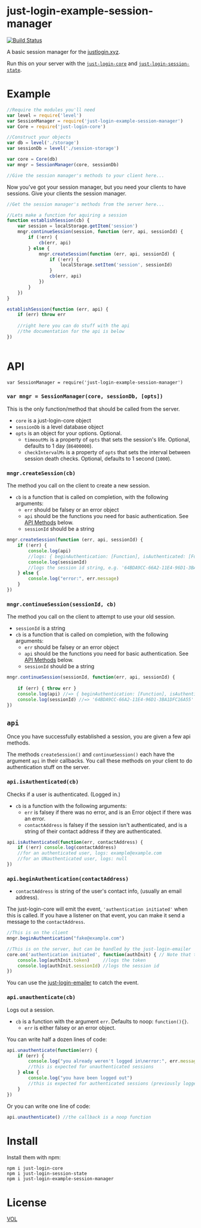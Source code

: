 just-login-example-session-manager
=====================

[![Build Status](https://travis-ci.org/coding-in-the-wild/just-login-example-session-manager.svg)](https://travis-ci.org/coding-in-the-wild/just-login-example-session-manager)

A basic session manager for the [justlogin.xyz](http://github.com/coding-in-the-wild/justlogin.xyz).

Run this on your server with the [`just-login-core`](http://github.com/coding-in-the-wild/just-login-core) and  [`just-login-session-state`](http://github.com/coding-in-the-wild/just-login-session-state).

# Example

```js
//Require the modules you'll need
var level = require('level')
var SessionManager = require('just-login-example-session-manager')
var Core = require('just-login-core')

//Construct your objects
var db = level('./storage')
var sessionDb = level('./session-storage')

var core = Core(db)
var mngr = SessionManager(core, sessionDb)

//Give the session manager's methods to your client here...
```

Now you've got your session manager, but you need your clients to have sessions. Give your clients the session manager.

```js
//Get the session manager's methods from the server here...

//Lets make a function for aquiring a session
function establishSession(cb) {
	var session = localStorage.getItem('session')
	mngr.continueSession(session, function (err, api, sessionId) {
		if (!err) {
			cb(err, api)
		} else {
			mngr.createSession(function (err, api, sessionId) {
				if (!err) {
					localStorage.setItem('session', sessionId)
				}
				cb(err, api)
			})
		}
	})
}

establishSession(function (err, api) {
	if (err) throw err
	
	//right here you can do stuff with the api
	//the documentation for the api is below
})
	
```

# API

```
var SessionManager = require('just-login-example-session-manager')
```

### `var mngr = SessionManager(core, sessionDb, [opts])`

This is the only function/method that should be called from the server.

- `core` is a just-login-core object
- `sessionDb` is a level database object
- `opts` is an object for your options. Optional.
	- `timeoutMs` is a property of `opts` that sets the session's life. Optional, defaults to 1 day (`86400000`).
	- `checkIntervalMs` is a property of `opts` that sets the interval between session death checks. Optional, defaults to 1 second (`1000`).

### `mngr.createSession(cb)`

The method you call on the client to create a new session.

- `cb` is a function that is called on completion, with the following arguments:
	- `err` should be falsey or an error object
	- `api` should be the functions you need for basic authentication. See [API Methods](#api-methods) below.
	- `sessionId` should be a string

```js
mngr.createSession(function (err, api, sessionId) {
	if (!err) {
		console.log(api)
		//logs: { beginAuthentication: [Function], isAuthenticated: [Function], unAuthenticate: [Function] }
		console.log(sessionId)
		//logs the session id string, e.g. '64BDA9CC-66A2-11E4-96D1-3BA1DFC16A55'
	} else {
		console.log("error:", err.message)
	}
})
```

### `mngr.continueSession(sessionId, cb)`

The method you call on the client to attempt to use your old session.

- `sessionId` is a string
- `cb` is a function that is called on completion, with the following arguments:
	- `err` should be falsey or an error object
	- `api` should be the functions you need for basic authentication. See [API Methods](#api-methods) below.
	- `sessionId` should be a string

```js
mngr.continueSession(sessionId, function(err, api, sessionId) {
	
	if (err) { throw err }
	console.log(api) //=> { beginAuthentication: [Function], isAuthenticated: [Function], unAuthenticate: [Function] }
	console.log(sessionId) //=> '64BDA9CC-66A2-11E4-96D1-3BA1DFC16A55'
})
```

## `api`

Once you have successfully established a session, you are given a few api methods.

The methods `createSession()` and `continueSession()` each have the argument `api` in their callbacks. You call these methods on your client to do authentication stuff on the server.

### `api.isAuthenticated(cb)`

Checks if a user is authenticated. (Logged in.)

- `cb` is a function with the following arguments:
	- `err` is falsey if there was no error, and is an Error object if there was an error.
	- `contactAddress` is falsey if the session isn't authenticated, and is a string of their contact address if they are authenticated.

```js
api.isAuthenticated(function(err, contactAddress) {
	if (!err) console.log(contactAddress)
	//for an authenticated user, logs: example@example.com
	//for an UNauthenticated user, logs: null
})
```

### `api.beginAuthentication(contactAddress)`

- `contactAddress` is string of the user's contact info, (usually an email address).

The just-login-core will emit the event, `'authentication initiated'` when this is called. If you have a listener on that event, you can make it send a message to the `contactAddress`.

```js
//This is on the client
mngr.beginAuthentication("fake@example.com")
```
```js
//This is on the server, but can be handled by the just-login-emailer
core.on('authentication initiated', function(authInit) { // Note that this is the core, not the sessionManager
	console.log(authInit.token)     //logs the token
	console.log(authInit.sessionId) //logs the session id
})
```

You can use the [just-login-emailer](https://github.com/coding-in-the-wild/just-login-emailer) to catch the event.

### `api.unauthenticate(cb)`

Logs out a session.

- `cb` is a function with the argument `err`. Defaults to noop: `function(){}`.
	- `err` is either falsey or an error object.

You can write half a dozen lines of code:

```js
api.unauthenticate(function(err) {
	if (err) {
		console.log("you already weren't logged in\nerror:", err.message)
		//this is expected for unauthenticated sessions
	} else {
		console.log("you have been logged out")
		//this is expected for authenticated sessions (previously logged in)
	}
})
```

Or you can write one line of code:

```js
api.unauthenticate() //the callback is a noop function
```

# Install

Install them with npm:

	npm i just-login-core
	npm i just-login-session-state
	npm i just-login-example-session-manager

# License

[VOL](http://veryopenlicense.com/)
